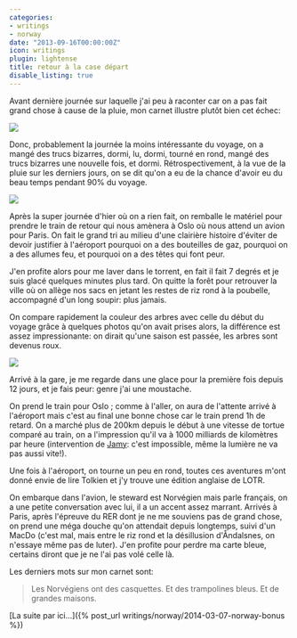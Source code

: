 ```yaml
---
categories:
- writings
- norway
date: "2013-09-16T00:00:00Z"
icon: writings
plugin: lightense
title: retour à la case départ
disable_listing: true
---
```


Avant dernière journée sur laquelle j'ai peu à raconter car on a pas
fait grand chose à cause de la pluie, mon carnet illustre plutôt bien
cet échec:

<img src="/img/norway/jour11-carnet.jpg" data-action="zoom" />

Donc, probablement la journée la moins intéressante du voyage, on a
mangé des trucs bizarres, dormi, lu, dormi, tourné en rond, mangé des
trucs bizarres une nouvelle fois, et dormi. Rétrospectivement, à la
vue de la pluie sur les derniers jours, on se dit qu'on a eu de la
chance d'avoir eu du beau temps pendant 90% du voyage.

<img src="/img/norway/jour11-weird.jpg" data-action="zoom" />

Après la super journée d'hier où on a rien fait, on remballe le
matériel pour prendre le train de retour qui nous amènera à Oslo où
nous attend un avion pour Paris. On fait le grand tri au milieu d'une
clairière histoire d'éviter de devoir justifier à l'aéroport pourquoi
on a des bouteilles de gaz, pourquoi on a des allumes feu, et pourquoi
on a des têtes qui font peur.

J'en profite alors pour me laver dans le torrent, en fait il fait 7
degrés et je suis glacé quelques minutes plus tard. On quitte la forêt
pour retrouver la ville où on allège nos sacs en jetant les restes de
riz rond à la poubelle, accompagné d'un long soupir: plus jamais.

On compare rapidement la couleur des arbres avec celle du début du
voyage grâce à quelques photos qu'on avait prises alors, la différence
est assez impressionante: on dirait qu'une saison est passée, les
arbres sont devenus roux.

<img src="/img/norway/jour11-river.jpg" data-action="zoom" />

Arrivé à la gare, je me regarde dans une glace pour la première fois
depuis 12 jours, et je fais peur: genre j'ai une moustache.

On prend le train pour Oslo ; comme à l'aller, on aura de l'attente
arrivé à l'aéroport mais c'est au final une bonne chose car le train
prend 1h de retard.  On a marché plus de 200km depuis le début à une
vitesse de tortue comparé au train, on a l'impression qu'il va à 1000
milliards de kilomètres par heure (intervention de
[Jamy](http://www.youtube.com/watch?v=GFvy1_EevwU#t=50): c'est
impossible, même la lumière ne va pas aussi vite!).

Une fois à l'aéroport, on tourne un peu en rond, toutes ces aventures
m'ont donné envie de lire Tolkien et j'y trouve une édition anglaise
de LOTR.

On embarque dans l'avion, le steward est Norvégien mais parle
français, on a une petite conversation avec lui, il a un accent assez
marrant. Arrivés à Paris, après l'épreuve du RER dont je ne me
souviens pas de grand chose, on prend une méga douche qu'on attendait
depuis longtemps, suivi d'un MacDo (c'est mal, mais entre le riz rond
et la désillusion d'Åndalsnes, on n'essaye même pas de luter). J'en
profite pour perdre ma carte bleue, certains diront que je ne l'ai pas
volé celle là.

Les derniers mots sur mon carnet sont:

> Les Norvégiens ont des casquettes. Et des trampolines bleus. Et de
> grandes maisons.

[La suite par ici...]({% post_url writings/norway/2014-03-07-norway-bonus %})
